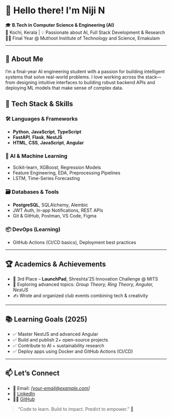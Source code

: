 # 👋 Hello there! I'm Niji N

🎓 **B.Tech in Computer Science & Engineering (AI)**  
📍 Kochi, Kerala | 💡 Passionate about AI, Full Stack Development & Research  
🧑‍🎓 Final Year @ Muthoot Institute of Technology and Science, Ernakulam

---

## 🧠 About Me

I’m a final-year AI engineering student with a passion for building intelligent systems that solve real-world problems. I love working across the stack—from designing intuitive interfaces to building robust backend APIs and deploying ML models that make sense of complex data.

## 🚀 Tech Stack & Skills

### 🛠 Languages & Frameworks
- **Python**, **JavaScript**, **TypeScript**
- **FastAPI**, **Flask**, **NestJS** 
- **HTML**, **CSS**, **JavaScript**, **Angular** 

### 🧠 AI & Machine Learning
- Scikit-learn, XGBoost, Regression Models
- Feature Engineering, EDA, Preprocessing Pipelines
- LSTM, Time-Series Forecasting 

### 🗃️ Databases & Tools
- **PostgreSQL**, SQLAlchemy, Alembic
- JWT Auth, In-app Notifications, REST APIs
- Git & GitHub, Postman, VS Code, Figma

### 📦 DevOps (Learning)
- GitHub Actions (CI/CD basics), Deployment best practices

---



## 🏆 Academics & Achievements

- 🥉 3rd Place – **LaunchPad**, Shreshta'25 Innovation Challenge @ MITS  
- 📖 Exploring advanced topics: *Group Theory, Ring Theory, Angular, NestJS*  
- ✍️ Wrote and organized club events combining tech & creativity  

---

## 📚 Learning Goals (2025)

- ✅ Master NestJS and advanced Angular  
- ✅ Build and publish 2+ open-source projects  
- ✅ Contribute to AI + sustainability research  
- ✅ Deploy apps using Docker and GitHub Actions (CI/CD)  

---

## 📫 Let’s Connect

- 📧 Email: _[your-email@example.com]_  
- 💼 [LinkedIn](https://linkedin.com/in/niji-n)  
- 🧑‍💻 [GitHub](https://github.com/NijiN)  



> “Code to learn. Build to impact. Predict to empower.” 🌱
